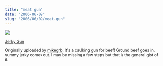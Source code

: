 ```yaml
--- 
title: "meat gun"
date: "2006-06-09"
slug: "2006/06/09/meat-gun"
---
```

<a title="photo sharing" href="http://www.flickr.com/photos/mikegrb/163934604/"><img src="http://static.flickr.com/78/163934604_70c8c6cd61.jpg" /></a>

<span style="font-size: 0.9em; margin-top: 0px">
<a href="http://www.flickr.com/photos/mikegrb/163934604/">Jerky Gun</a>

Originally uploaded by <a href="http://www.flickr.com/people/mikegrb/">mikegrb</a>.
</span>It's a caulking gun for beef! Ground beef goes in, yummy jerky comes out. I may be missing a few steps but that is the general gist of it.
<br clear="all" />
